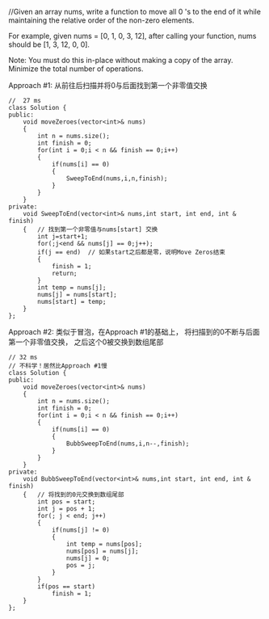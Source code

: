 //Given an array nums, write a function to move all 0 's to the end of it while maintaining the relative order of the non-zero elements.

For example, given nums = [0, 1, 0, 3, 12], after calling your function, nums should be [1, 3, 12, 0, 0].

Note:
You must do this in-place without making a copy of the array.
Minimize the total number of operations.

Approach #1: 
从前往后扫描并将0与后面找到第一个非零值交换
```
//  27 ms
class Solution {
public:
    void moveZeroes(vector<int>& nums) 
    {
        int n = nums.size();
        int finish = 0;
        for(int i = 0;i < n && finish == 0;i++)
        {
            if(nums[i] == 0)
            {
                SweepToEnd(nums,i,n,finish);
            }
        }
    }
private:
    void SweepToEnd(vector<int>& nums,int start, int end, int & finish)
    {   // 找到第一个非零值与nums[start] 交换
        int j=start+1;
        for(;j<end && nums[j] == 0;j++);
        if(j == end)  // 如果start之后都是零，说明Move Zeros结束
        {
            finish = 1;
            return;
        }
        int temp = nums[j];
        nums[j] = nums[start];
        nums[start] = temp;
    }
};
```


Approach #2: 类似于冒泡，在Approach #1的基础上，
将扫描到的0不断与后面第一个非零值交换，
之后这个0被交换到数组尾部
```
// 32 ms
// 不科学！居然比Approach #1慢
class Solution {
public:
    void moveZeroes(vector<int>& nums) 
    {
        int n = nums.size();
        int finish = 0;
        for(int i = 0;i < n && finish == 0;i++)
        {
            if(nums[i] == 0)
            {
                BubbSweepToEnd(nums,i,n--,finish);
            }
        }
    }
private:
    void BubbSweepToEnd(vector<int>& nums,int start, int end, int & finish)
    {   // 将找到的0元交换到数组尾部
        int pos = start;
        int j = pos + 1;
        for(; j < end; j++)
        {
            if(nums[j] != 0)
            {
                int temp = nums[pos];
                nums[pos] = nums[j];
                nums[j] = 0;
                pos = j;
            }
        }
        if(pos == start)
            finish = 1;
    }
};
```